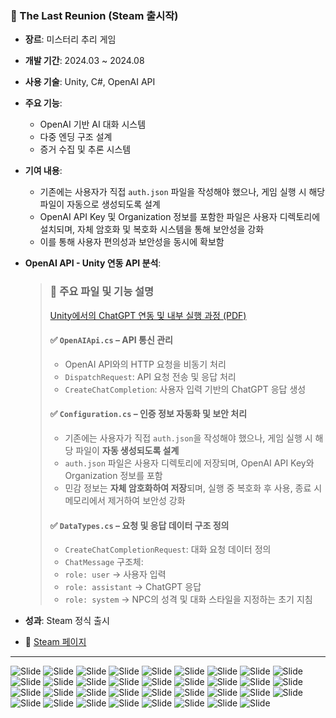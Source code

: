 ### 🎯 The Last Reunion (Steam 출시작)
- **장르**: 미스터리 추리 게임
- **개발 기간**: 2024.03 ~ 2024.08
- **사용 기술**: Unity, C#, OpenAI API
- **주요 기능**:
  - OpenAI 기반 AI 대화 시스템
  - 다중 엔딩 구조 설계
  - 증거 수집 및 추론 시스템
- **기여 내용**:
  - 기존에는 사용자가 직접 `auth.json` 파일을 작성해야 했으나,
    게임 실행 시 해당 파일이 자동으로 생성되도록 설계
  - OpenAI API Key 및 Organization 정보를 포함한 파일은 
    사용자 디렉토리에 설치되며, 자체 암호화 및 복호화 시스템을 통해 보안성을 강화
  - 이를 통해 사용자 편의성과 보안성을 동시에 확보함
- **OpenAI API - Unity 연동 API 분석**:
  > ### 🔧 주요 파일 및 기능 설명
  > [Unity에서의 ChatGPT 연동 및 내부 실행 과정 (PDF)](Images/Unity_ChatGPT_Integration_Report.pdf)
  > 
  > #### ✅ `OpenAIApi.cs` – API 통신 관리
  > - OpenAI API와의 HTTP 요청을 비동기 처리
  > - `DispatchRequest`: API 요청 전송 및 응답 처리
  > - `CreateChatCompletion`: 사용자 입력 기반의 ChatGPT 응답 생성
  >
  > #### ✅ `Configuration.cs` – 인증 정보 자동화 및 보안 처리
  > - 기존에는 사용자가 직접 `auth.json`을 작성해야 했으나,
  > 게임 실행 시 해당 파일이 **자동 생성되도록 설계**
  > - `auth.json` 파일은 사용자 디렉토리에 저장되며,
  OpenAI API Key와 Organization 정보를 포함
  > - 민감 정보는 **자체 암호화하여 저장**되며,
  실행 중 복호화 후 사용, 종료 시 메모리에서 제거하여 보안성 강화
  >
  > #### ✅ `DataTypes.cs` – 요청 및 응답 데이터 구조 정의
  > - `CreateChatCompletionRequest`: 대화 요청 데이터 정의
  > - `ChatMessage` 구조체:
  > - `role: user` → 사용자 입력
  > - `role: assistant` → ChatGPT 응답
  > - `role: system` → NPC의 성격 및 대화 스타일을 지정하는 초기 지침

- **성과**: Steam 정식 출시  
- 🛒 [Steam 페이지](https://store.steampowered.com/app/3600510/The_Last_Reunion/)

---

![Slide](./Images/슬라이드1.JPG)
![Slide](./Images/슬라이드2.JPG)
![Slide](./Images/슬라이드3.JPG)
![Slide](./Images/슬라이드4.JPG)
![Slide](./Images/슬라이드5.JPG)
![Slide](./Images/슬라이드6.JPG)
![Slide](./Images/슬라이드7.JPG)
![Slide](./Images/슬라이드8.JPG)
![Slide](./Images/슬라이드9.JPG)
![Slide](./Images/슬라이드10.JPG)
![Slide](./Images/슬라이드11.JPG)
![Slide](./Images/슬라이드12.JPG)
![Slide](./Images/슬라이드13.JPG)
![Slide](./Images/슬라이드14.JPG)
![Slide](./Images/슬라이드15.JPG)
![Slide](./Images/슬라이드16.JPG)
![Slide](./Images/슬라이드17.JPG)
![Slide](./Images/슬라이드18.JPG)
![Slide](./Images/슬라이드19.JPG)
![Slide](./Images/슬라이드20.JPG)
![Slide](./Images/슬라이드21.JPG)
![Slide](./Images/슬라이드22.JPG)
![Slide](./Images/슬라이드23.JPG)
![Slide](./Images/슬라이드24.JPG)
![Slide](./Images/슬라이드25.JPG)
![Slide](./Images/슬라이드26.JPG)
![Slide](./Images/슬라이드27.JPG)
![Slide](./Images/슬라이드28.JPG)
![Slide](./Images/슬라이드29.JPG)
![Slide](./Images/슬라이드30.JPG)
![Slide](./Images/슬라이드31.JPG)
![Slide](./Images/슬라이드32.JPG)
![Slide](./Images/슬라이드33.JPG)
![Slide](./Images/슬라이드34.JPG)
![Slide](./Images/슬라이드35.JPG)

